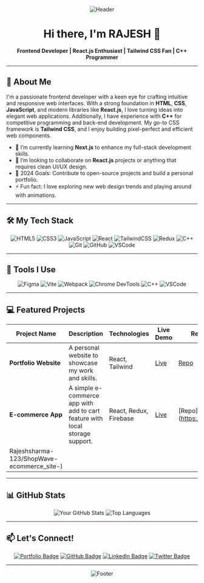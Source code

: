 <div align="center">

![Header](https://capsule-render.vercel.app/api?type=waving&color=gradient&height=100&section=header)

# Hi there, I'm RAJESH 👋

**Frontend Developer | React.js Enthusiast | Tailwind CSS Fan | C++ Programmer**


</div>

---

## 🚀 About Me

I'm a passionate frontend developer with a keen eye for crafting intuitive and responsive web interfaces. With a strong foundation in **HTML**, **CSS**, **JavaScript**, and modern libraries like **React.js**, I love turning ideas into elegant web applications. Additionally, I have experience with **C++** for competitive programming and back-end development. My go-to CSS framework is **Tailwind CSS**, and I enjoy building pixel-perfect and efficient web components.

- 🌱 I’m currently learning **Next.js** to enhance my full-stack development skills.
- 👯 I’m looking to collaborate on **React.js** projects or anything that requires clean UI/UX design.
- 🥅 2024 Goals: Contribute to open-source projects and build a personal portfolio.
- ⚡ Fun fact: I love exploring new web design trends and playing around with animations.

---

## 🛠️ My Tech Stack

<div align="center">

![HTML5](https://img.shields.io/badge/HTML5-E34F26?style=for-the-badge&logo=html5&logoColor=white)
![CSS3](https://img.shields.io/badge/CSS3-1572B6?style=for-the-badge&logo=css3&logoColor=white)
![JavaScript](https://img.shields.io/badge/JavaScript-F7DF1E?style=for-the-badge&logo=javascript&logoColor=black)
![React](https://img.shields.io/badge/React-61DAFB?style=for-the-badge&logo=react&logoColor=black)
![TailwindCSS](https://img.shields.io/badge/TailwindCSS-38B2AC?style=for-the-badge&logo=tailwind-css&logoColor=white)
![Redux](https://img.shields.io/badge/Redux-764ABC?style=for-the-badge&logo=redux&logoColor=white)
![C++](https://img.shields.io/badge/C++-00599C?style=for-the-badge&logo=cplusplus&logoColor=white)
![Git](https://img.shields.io/badge/Git-F05032?style=for-the-badge&logo=git&logoColor=white)
![GitHub](https://img.shields.io/badge/GitHub-181717?style=for-the-badge&logo=github&logoColor=white)
![VSCode](https://img.shields.io/badge/VS%20Code-007ACC?style=for-the-badge&logo=visual-studio-code&logoColor=white)

</div>

---

## 🔧 Tools I Use

<div align="center">
  
![Figma](https://img.shields.io/badge/Figma-F24E1E?style=for-the-badge&logo=figma&logoColor=white)
![Vite](https://img.shields.io/badge/Vite-646CFF?style=for-the-badge&logo=vite&logoColor=white)
![Webpack](https://img.shields.io/badge/Webpack-8DD6F9?style=for-the-badge&logo=webpack&logoColor=white)
![Chrome DevTools](https://img.shields.io/badge/Chrome_DevTools-4285F4?style=for-the-badge&logo=google-chrome&logoColor=white)
![C++](https://img.shields.io/badge/C++-00599C?style=for-the-badge&logo=cplusplus&logoColor=white)
![VSCode](https://img.shields.io/badge/-VS_Code-007ACC?style=for-the-badge&logo=visual-studio-code&logoColor=white)

</div>

---

## 💻 Featured Projects

<div align="center">

| Project Name       | Description                                         | Technologies     | Live Demo  | Repository |
|-------------------|-----------------------------------------------------|------------------|------------|------------|
| **Portfolio Website** | A personal website to showcase my work and skills. | React, Tailwind  | [Live](https://yourportfolio.com) | [Repo](https://github.com/yourusername/portfolio) |
| **E-commerce App** | A simple e-commerce app with add to cart feature with local storage support. | React, Redux, Firebase | [Live](https://shopwaveecom.netlify.app/) | [Repo](https://github.com/
Rajeshsharma-123/ShopWave-ecommerce_site-) |


</div>

---

## 📊 GitHub Stats

<div align="center">

![Your GitHub Stats](https://github-readme-stats.vercel.app/api?username=yourusername&show_icons=true&theme=radical)
![Top Languages](https://github-readme-stats.vercel.app/api/top-langs/?username=yourusername&layout=compact&theme=radical)

</div>

---

## 📫 Let's Connect!

<div align="center">

[![Portfolio Badge](https://img.shields.io/badge/-Portfolio-000?style=for-the-badge&logo=vercel&logoColor=white)](https://yourportfolio.com)
[![GitHub Badge](https://img.shields.io/badge/-GitHub-181717?style=for-the-badge&logo=github&logoColor=white)](https://github.com/yourusername)
[![LinkedIn Badge](https://img.shields.io/badge/-LinkedIn-0077B5?style=for-the-badge&logo=linkedin&logoColor=white)](https://www.linkedin.com/in/yourname)
[![Twitter Badge](https://img.shields.io/badge/-Twitter-1DA1F2?style=for-the-badge&logo=twitter&logoColor=white)](https://twitter.com/yourusername)

</div>

---

<div align="center">

![Footer](https://capsule-render.vercel.app/api?type=waving&color=gradient&height=100&section=footer)

</div>
